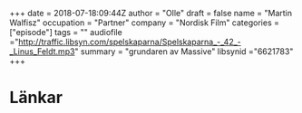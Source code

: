 +++
date = 2018-07-18:09:44Z
author = "Olle"
draft = false
name = "Martin Walfisz"
occupation = "Partner"
company = "Nordisk Film"
categories = ["episode"]
tags = ""
audiofile ="http://traffic.libsyn.com/spelskaparna/Spelskaparna_-_42_-_Linus_Feldt.mp3"
summary = "grundaren av Massive"
libsynid ="6621783"
+++

# Länkar
